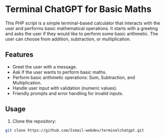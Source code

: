 # Terminal ChatGPT for Basic Maths

This PHP script is a simple terminal-based calculator that interacts with the user and performs basic mathematical operations. It starts with a greeting and asks the user if they would like to perform some basic arithmetic. The user can choose from addition, subtraction, or multiplication.

## Features
- Greet the user with a message.
- Ask if the user wants to perform basic maths.
- Perform basic arithmetic operations: Sum, Subtraction, and Multiplication.
- Handle user input with validation (numeric values).
- Friendly prompts and error handling for invalid inputs.

## Usage

1. Clone the repository:

```bash
git clone https://github.com/Ismail-webdev/terminalchatgpt.git
